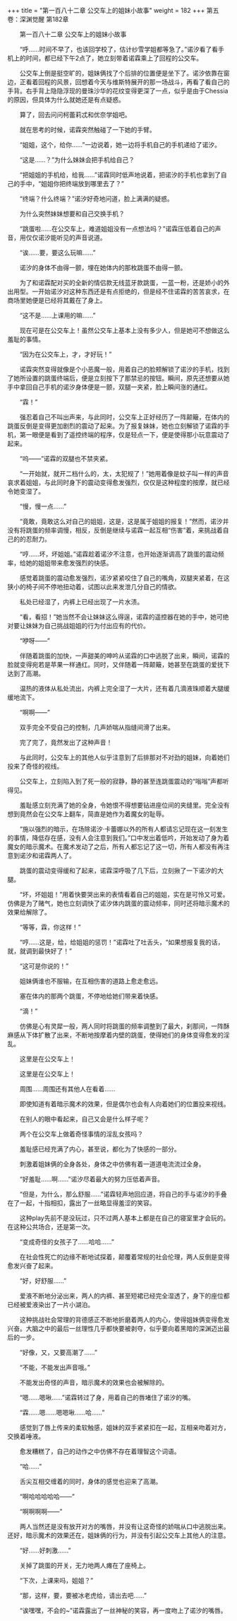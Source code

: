 +++
title = "第一百八十二章 公交车上的姐妹小故事"
weight = 182
+++
第五卷：深渊觉醒 第182章

　　第一百八十二章 公交车上的姐妹小故事

　　“呼……时间不早了，也该回学校了，估计纱雪学姐都等急了。”诺汐看了看手机上的时间，都已经下午2点了，她立刻带着诺霖乘上了回程的公交车。

　　公交车上倒是挺空旷的，姐妹俩找了个后排的位置便是坐下了。诺汐依靠在窗边，正看着回程的风景，回想着今天与维斯特展开的那一场战斗，再看了看自己的手背。右手背上隐隐浮现的曼珠沙华的花纹变得更深了一点，似乎是由于Chessia的原因，但具体为什么就她还是有点疑惑。

　　算了，回去问问柯蕾莉忒和优奈学姐吧。

　　就在思考的时候，诺霖突然触碰了一下她的手臂。

　　“姐姐，这个，给你……”一边说着，她一边将手机自己的手机递给了诺汐。

　　“这是……？”为什么妹妹会把手机给自己？

　　“把姐姐的手机给，给我……”诺霖同时低声地说着，把诺汐的手机也拿到了自己的手中，“姐姐你把终端放到哪里去了？”

　　“终端？什么终端？”诺汐好奇地问道，脸上满满的疑惑。

　　为什么突然妹妹想要和自己交换手机？

　　“跳蛋啦……在公交车上，难道姐姐没有一点想法吗？”诺霖压低着自己的声音，用仅仅诺汐能听见的声音说道。

　　“诶……要，要这么玩嘛……”

　　诺汐的身体不由得一颤，埋在她体内的那枚跳蛋不由得一颤。

　　为了和诺霖配对买的全新的情侣款无线蓝牙款跳蛋，一蓝一粉，还是娇小的外出用型。一开始诺汐对这种东西还是有点拒绝的，但是经不住诺霖的苦苦哀求，在商场里她便是已经将其戴在了身上。

　　“这不是……上课用的嘛……”

　　现在可是在公交车上！虽然公交车上基本上没有多少人，但是她可不想做这么羞耻的事情。

　　“因为在公交车上，才，才好玩！”

　　诺霖突然变得就像是个小恶魔一般，用着自己的脸颊解锁了诺汐的手机，找到了她所设置的跳蛋终端后，便是立刻按下了那禁忌的按钮。瞬间，原先还想要从她手中拿回自己手机的诺汐身体便是一颤，双腿一夹紧，脸上瞬间涨的通红。

　　“霖！”

　　强忍着自己不叫出声来，与此同时，公交车上正好经历了一阵颠簸，在体内的跳蛋反倒是变得更加剧烈的震动了起来。为了报复妹妹，她也立刻解锁了诺霖的手机，第一眼便是看到了遥控终端的程序，仅是轻点一下，便是使得那小玩意震动了起来。

　　“呜——”诺霖的双腿也不禁夹紧。

　　“一开始就，就开二档什么的，太，太犯规了！”她用着像是蚊子叫一样的声音哀求着姐姐，与此同时身下的震动变得愈发强烈，仅仅是这种程度的按摩，就已经令她变湿了。

　　“慢，慢一点……”

　　“竟敢，竟敢这么对自己的姐姐，这是，这是属于姐姐的报复！”然而，诺汐并没有将跳蛋的频率调慢，相反，反倒是继续与诺霖一起互相“伤害”着，来挑战着自己的的忍耐力。

　　“哼……坏，坏姐姐。”诺霖趁着诺汐不注意，也开始逐渐调高了跳蛋的震动频率，给她的姐姐带来愈发强烈的快感。

　　感觉着跳蛋的震动愈发强烈，诺汐紧紧咬住了自己的嘴角，双腿夹紧着，在这狭小的椅子间不停地扭动着，试图以此来发泄几分自己的情欲。

　　私处已经湿了，内裤上已经出现了一片水渍。

　　“看，看招！”她当然不会让妹妹这么得逞，诺霖的遥控器在她的手中，她可绝对要让妹妹为自己挑战姐姐的行为付出应有的代价。

　　“咿呀——”

　　伴随着跳蛋的加快，一声甜美的呻吟从诺霖的口中逃脱了出来，瞬间，诺霖的脸就变得宛若是苹果一样通红。同时，又伴随着一阵颠簸，她甚至在跳蛋的爱抚下达到了高潮。

　　温热的液体从私处流出，内裤上完全湿了一大片，还有着几滴液珠顺着大腿缓缓地流下。

　　“啊啊——”

　　双手完全不受自己的控制，几声娇喘从指缝间滑了出来。

　　完了完了，竟然发出了这种声音！

　　与此同时，公交车上的其他人似乎注意到了后排那对不对劲的姐妹，向着她们投来了奇怪的视线。

　　公交车上，立刻陷入到了死一般的寂静，静的甚至连跳蛋震动的“嗡嗡”声都听得见。

　　羞耻感立刻充满了她的全身，令她恨不得想要钻进座位间的夹缝里。完全没有想到竟然会在公交车上翻车，简直是她作为着魔女的耻辱。

　　“施以强烈的暗示，在场除诺汐·卡蕾娜以外的所有人都请忘记现在这一刻发生的事情，降低存在感，没有人会注意到我们。”口中发出着低吟，开始发动了身为着魔女的暗示魔术。在魔术发动了之后，所有人都忘记了这一切，所有人都没有再注意到诺汐和诺霖两人了。

　　跳蛋的震动变得缓和了起来，诺霖深呼吸了几下后，立刻揪了一下诺汐的大腿。

　　“坏，坏姐姐！”用着快要哭出来的表情看着自己的姐姐，实在是可怜又可爱。仿佛是为了赌气，她也立刻调快了诺汐体内跳蛋的震动频率，同时还将暗示魔术的效果给解除了。

　　“等等，霖，你这样！”

　　“哼……这是，给，给姐姐的惩罚！”诺霖吐了吐舌头，“如果想报复我的话，就，就调到最快好了！”

　　“这可是你说的！”

　　姐妹俩谁也不服输，在互相伤害的道路上愈走愈远。

　　塞在体内的那两个跳蛋，不停地给她们带来着快感。

　　“滴！”

　　仿佛是心有灵犀一般，两人同时将跳蛋的频率调整到了最大，刹那间，一阵酥麻感从下体扩散了出来，不断地按摩着内壁的跳蛋，使得她们的身体变得愈发的淫乱。

　　这里是在公交车上！

　　这里是在公交车上！

　　周围……周围还有其他人在看着……

　　即使知道有着暗示魔术的效果，但是偶尔也会有人向着她们的位置投来视线。

　　在别人的眼中看起来，自己又会是什么样子呢？

　　两个在公交车上做着奇怪事情的淫乱女孩吗？

　　羞耻感已经充满了内心，甚至说，都化为了快感的一部分。

　　刺激着姐妹俩的全身各处，身体之中仿佛有着一道道电流流过全身。

　　“好羞耻……啊……”诺汐尽着最大的努力压低着声音。

　　“但是，为什么，那么舒服……”诺霖轻声地回应道，将自己的手与诺汐的手叠在了一起，十指相扣，露出了一丝略显得羞涩的笑容。

　　这种play先前不是没玩过，只不过两人基本上都是在自己的寝室里才会玩的。在这种公共场合，还是第一次。

　　“变成奇怪的女孩子了……哈哈……”

　　在社会性死亡的边缘不断地试探着，颠覆着常规的社会伦理，两人反倒是变得愈发兴奋了起来。

　　“好，好舒服……”

　　爱液不断地分泌出来，两人的内裤、甚至短裙已经完全湿透了，身下的座位都已经被爱液染出了一片小湖泊。

　　这种挑战社会常理的背德感正不断地折磨着两人的内心，使得姐妹俩变得愈发兴奋。大脑之中的最后一丝理性几乎都快要被剥夺，似乎要向着黑暗的深渊迈出最后的一步。

　　“好像，又，又要高潮了……”

　　“不能，不能发出声音哦。”

　　不能发出奇怪的声音，暗示魔术的效果也会被解除的。

　　“嗯……嗯啾……”诺霖转过了身，用着自己的唇堵住了诺汐的嘴。

　　“霖……嗯……嗯嗯啾……哈……”

　　感觉到了唇上传来的柔软触感，姐妹的双手紧紧扣在一起，互相亲吻着对方，交换着唾液。

　　愈发糟糕了，自己的动作之中仿佛不存在着理智这个词语。

　　“哈……”

　　舌尖互相交缠着的同时，身体的感觉也迎来了高潮。

　　“啊哈哈哈哈哈——”

　　“啊啊啊啊——”

　　两人当然还是没有放开对方的嘴唇，并没有让这奇怪的娇喘从口中逃脱出来。还好，暗示魔术的效果还在，姐妹俩的行为，并没有引起公交车上其他人的注意。

　　“好……好刺激……”

　　关掉了跳蛋的开关，无力地两人瘫在了座椅上。

　　“下次，上课来吗，姐姐？”

　　“那，这样，要，要被冰老虎给，请出去吧……”

　　“诶嘿嘿，不会的~”诺霖露出了一丝神秘的笑容，再一度吻上了诺汐的嘴唇。

　　

　　

　　

　　

　　

　　

　　


